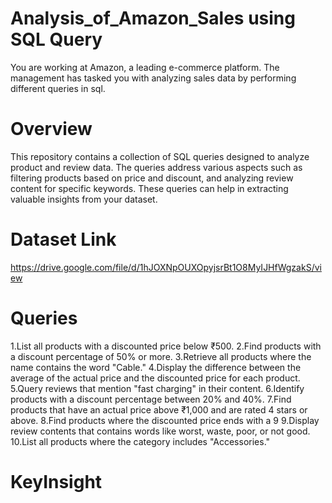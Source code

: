 # Analysis_of_Amazon_Sales using SQL Query
You are working at Amazon, a leading e-commerce platform. The management has tasked you with analyzing sales data by performing different queries in sql.

# Overview
This repository contains a collection of SQL queries designed to analyze product and review data. The queries address various aspects such as filtering products based on price and discount, and analyzing review content for specific keywords. These queries can help in extracting valuable insights from your dataset.

# Dataset Link
https://drive.google.com/file/d/1hJOXNpOUXOpyjsrBt1O8MyIJHfWgzakS/view

# Queries
1.List all products with a discounted price below ₹500.
2.Find products with a discount percentage of 50% or more.
3.Retrieve all products where the name contains the word "Cable."
4.Display the difference between the average of the actual price and the discounted price for each product.
5.Query reviews that mention "fast charging" in their content.
6.Identify products with a discount percentage between 20% and 40%.
7.Find products that have an actual price above ₹1,000 and are rated 4 stars or above.
8.Find products where the discounted price ends with a 9
9.Display review contents that contains words like worst, waste, poor, or not good.
10.List all products where the category includes "Accessories."

# KeyInsight


